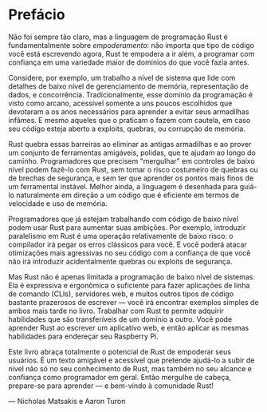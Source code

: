 # Prefácio

Não foi sempre tão claro, mas a linguagem de programação Rust é
fundamentalmente sobre _empoderamento_: não importa que tipo de código você
está escrevendo agora, Rust te empodera a ir além, a programar com
confiança em uma variedade maior de domínios do que você fazia antes.

Considere, por exemplo, um trabalho a nível de sistema que lide com detalhes de
baixo nível de gerenciamento de memória, representação de dados, e
concorrência. Tradicionalmente, esse domínio da programação é visto como
arcano, acessível somente a uns poucos escolhidos que devotaram a os anos
necessários para aprender a evitar seus armadilhas infâmes. E mesmo aqueles
que o praticam o fazem com cautela, em caso seu código esteja aberto a
exploits, quebras, ou corrupção de memória.

Rust quebra essas barreiras ao eliminar as antigas armadilhas e ao prover um
conjunto de ferramentas amigáveis, polidas, que te ajudam ao longo do caminho.
Programadores que precisem "mergulhar" em controles de baixo nível podem
fazê-lo com Rust, sem tomar o risco costumeiro de quebras ou de brechas de
segurança, e sem ter que aprender os pontos mais finos de um ferramental
instável. Melhor ainda, a linguagem é desenhada para guiá-lo naturalmente
em direção a um código que é eficiente em termos de velocidade e uso de
memória.

Programadores que já estejam trabalhando com código de baixo nível podem usar
Rust para aumentar suas ambições. Por exemplo, introduzir paralelismo em Rust
é uma operação relativamente de baixo risco: o compilador irá pegar os erros
clássicos para você. E você poderá atacar otimizações mais agressivas no seu
código com a confiança de que você não irá introduzir acidentalmente quebras
ou exploits de segurança.

Mas Rust não é apenas limitada a programação de baixo nível de sistemas. Ela
é expressiva e ergonômica o suficiente para fazer aplicações de linha de
comando (CLIs), servidores web, e muitos outros tipos de código bastante
prazerosos de escrever — você irá encontrar exemplos simples de ambos mais
tarde no livro. Trabalhar com Rust te permite adquirir habilidades que são
transferíveis de um domínio a outro. Você pode aprender Rust ao escrever um
aplicativo web, e então aplicar as mesmas habilidades para endereçar seu
Raspberry Pi.

Este livro abraça totalmente o potencial de Rust de empoderar seus usuários.
É um texto amigável e acessível que pretende ajudá-lo a subir de nível não
só no seu conhecimento de Rust, mas também no seu alcance e confiança como
programador em geral. Então mergulhe de cabeça, prepare-se para aprender —
e bem-vindo à comunidade Rust!

— Nicholas Matsakis e Aaron Turon

